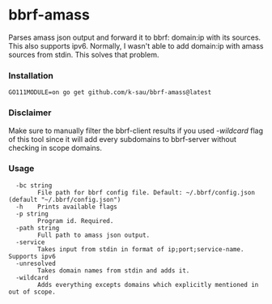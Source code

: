 # bbrf-amass

Parses amass json output and forward it to bbrf: domain:ip with its sources. This also supports ipv6.
Normally, I wasn't able to add domain:ip with amass sources from stdin. This solves that problem.

### Installation
```
GO111MODULE=on go get github.com/k-sau/bbrf-amass@latest
```

### Disclaimer
Make sure to manually filter the bbrf-client results if you used *-wildcard* flag of this tool since it will add every subdomains to bbrf-server without checking in scope domains.

### Usage

```
  -bc string
    	File path for bbrf config file. Default: ~/.bbrf/config.json (default "~/.bbrf/config.json")
  -h	Prints available flags
  -p string
    	Program id. Required.
  -path string
    	Full path to amass json output.
  -service
    	Takes input from stdin in format of ip;port;service-name. Supports ipv6
  -unresolved
    	Takes domain names from stdin and adds it.
  -wildcard
    	Adds everything excepts domains which explicitly mentioned in out of scope.
```
